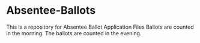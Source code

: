 # Absentee-Ballots
This is a repository for Absentee Ballot Application Files
Ballots are counted in the morning.
The ballots are counted in the evening.

